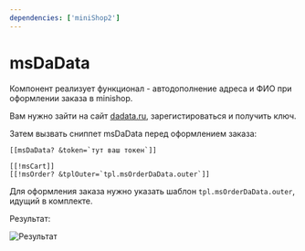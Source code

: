 ```yaml
---
dependencies: ['miniShop2']
---
```


# msDaData

Компонент реализует функционал - автодополнение адреса и ФИО при оформлении заказа в minishop.

Вам нужно зайти на сайт [dadata.ru](http://dadata.ru), зарегистироваться и получить ключ.

Затем вызвать сниппет msDaData перед оформлением заказа:

```modx
[[msDaData? &token=`тут ваш токен`]]

[[!msCart]]
[[!msOrder? &tplOuter=`tpl.msOrderDaData.outer`]]
```

Для оформления заказа нужно указать шаблон `tpl.msOrderDaData.outer`, идущий в комплекте.

Результат:

![Результат](https://file.modx.pro/files/3/9/d/39d379ec493cf148e0b190cdf8ca8812.png)
